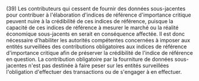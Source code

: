 (39) Les contributeurs qui cessent de fournir des données sous-jacentes pour contribuer à l'élaboration d'indices de référence d'importance critique peuvent nuire à la crédibilité de ces indices de référence, puisque la capacité de ces indices de référence à mesurer le marché ou la réalité économique sous-jacents en serait en conséquence affectée. Il est donc nécessaire d'habiliter les autorités compétentes concernées à imposer aux entités surveillées des contributions obligatoires aux indices de référence d'importance critique afin de préserver la crédibilité de l'indice de référence en question. La contribution obligatoire par la fourniture de données sous-jacentes n'est pas destinée à faire peser sur les entités surveillées l'obligation d'effectuer des transactions ou de s'engager à en effectuer.